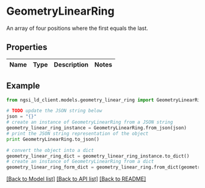 # GeometryLinearRing

An array of four positions where the first equals the last. 

## Properties
Name | Type | Description | Notes
------------ | ------------- | ------------- | -------------

## Example

```python
from ngsi_ld_client.models.geometry_linear_ring import GeometryLinearRing

# TODO update the JSON string below
json = "{}"
# create an instance of GeometryLinearRing from a JSON string
geometry_linear_ring_instance = GeometryLinearRing.from_json(json)
# print the JSON string representation of the object
print GeometryLinearRing.to_json()

# convert the object into a dict
geometry_linear_ring_dict = geometry_linear_ring_instance.to_dict()
# create an instance of GeometryLinearRing from a dict
geometry_linear_ring_form_dict = geometry_linear_ring.from_dict(geometry_linear_ring_dict)
```
[[Back to Model list]](../README.md#documentation-for-models) [[Back to API list]](../README.md#documentation-for-api-endpoints) [[Back to README]](../README.md)



